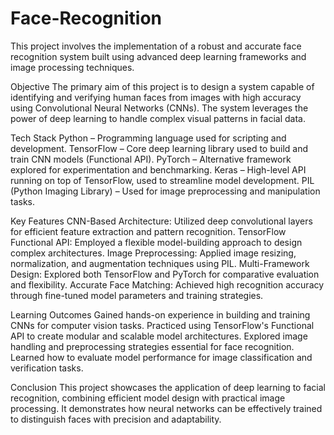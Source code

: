 # Face-Recognition
This project involves the implementation of a robust and accurate face recognition system built using advanced deep learning frameworks and image processing techniques.

Objective
The primary aim of this project is to design a system capable of identifying and verifying human faces from images with high accuracy using Convolutional Neural Networks (CNNs). The system leverages the power of deep learning to handle complex visual patterns in facial data.

Tech Stack
Python – Programming language used for scripting and development.
TensorFlow – Core deep learning library used to build and train CNN models (Functional API).
PyTorch – Alternative framework explored for experimentation and benchmarking.
Keras – High-level API running on top of TensorFlow, used to streamline model development.
PIL (Python Imaging Library) – Used for image preprocessing and manipulation tasks.

Key Features
CNN-Based Architecture: Utilized deep convolutional layers for efficient feature extraction and pattern recognition.
TensorFlow Functional API: Employed a flexible model-building approach to design complex architectures.
Image Preprocessing: Applied image resizing, normalization, and augmentation techniques using PIL.
Multi-Framework Design: Explored both TensorFlow and PyTorch for comparative evaluation and flexibility.
Accurate Face Matching: Achieved high recognition accuracy through fine-tuned model parameters and training strategies.

Learning Outcomes
Gained hands-on experience in building and training CNNs for computer vision tasks.
Practiced using TensorFlow's Functional API to create modular and scalable model architectures.
Explored image handling and preprocessing strategies essential for face recognition.
Learned how to evaluate model performance for image classification and verification tasks.

Conclusion
This project showcases the application of deep learning to facial recognition, combining efficient model design with practical image processing. It demonstrates how neural networks can be effectively trained to distinguish faces with precision and adaptability.
